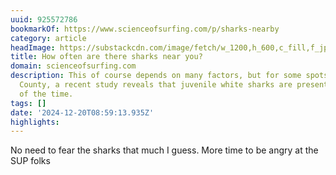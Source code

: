 ```yaml
---
uuid: 925572786
bookmarkOf: https://www.scienceofsurfing.com/p/sharks-nearby
category: article
headImage: https://substackcdn.com/image/fetch/w_1200,h_600,c_fill,f_jpg,q_auto:good,fl_progressive:steep,g_auto/https%3A%2F%2Fsubstack-post-media.s3.amazonaws.com%2Fpublic%2Fimages%2F9a07a306-5636-42f8-b84d-3b3f217a3ae7_1308x746.png
title: How often are there sharks near you?
domain: scienceofsurfing.com
description: This of course depends on many factors, but for some spots in San Diego
  County, a recent study reveals that juvenile white sharks are present about 97%
  of the time.
tags: []
date: '2024-12-20T08:59:13.935Z'
highlights:
---
```


No need to fear the sharks that much I guess. More time to be angry at the SUP folks

